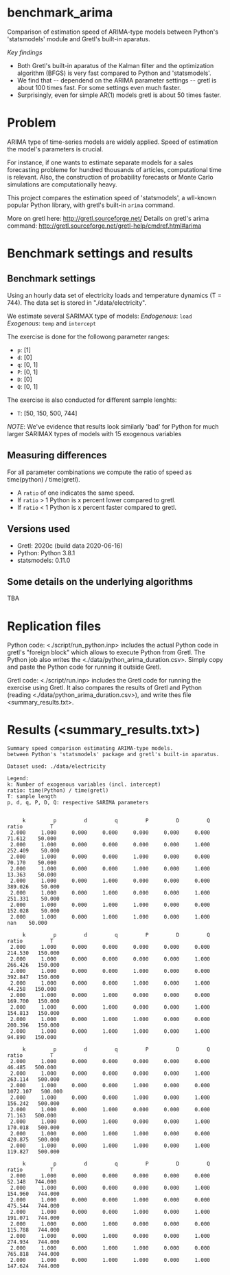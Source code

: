 # benchmark_arima
Comparison of estimation speed of ARIMA-type models between Python's 'statsmodels' module and Gretl's built-in aparatus.

*Key findings*
- Both Gretl's built-in aparatus of the Kalman filter and the optimization algorithm (BFGS) is very fast compared to Python and 'statsmodels'.
- We find that -- dependend on the ARIMA parameter settings -- gretl is about 100 times fast. For some settings even much faster.
- Surprisingly, even for simple AR(1) models gretl is about 50 times faster.

# Problem
ARIMA type of time-series models are widely applied. Speed of estimation the model's parameters is crucial.

For instance, if one wants to estimate separate models for a sales forecasting probleme for hundred thousands of articles, computational time is relevant. Also, the construction of probability forecasts or Monte Carlo simulations are computationally heavy.

This project compares the estimation speed of 'statsmodels', a wll-known popular Python library, with gretl's built-in ```arima``` command.

More on gretl here: http://gretl.sourceforge.net/
Details on gretl's arima command: http://gretl.sourceforge.net/gretl-help/cmdref.html#arima

# Benchmark settings and results
## Benchmark settings
Using an hourly data set of electricity loads and temperature dynamics (T = 744). The data set is stored in "./data/electricity".

We estimate several SARIMAX type of models:
*Endogenous*: ```load```
*Exogenous*: ```temp``` and ```intercept```

The exercise is done for the followong parameter ranges:

- ```p```: [1]
- ```d```: [0]
- ```q```: [0, 1]
- ```P```: [0, 1]
- ```D```: [0]
- ```Q```: [0, 1]

The exercise is also conducted for different sample lenghts:
- ```T```: [50, 150, 500, 744]


*NOTE*: We've evidence that results look similarly 'bad' for Python for much larger SARIMAX types of models with 15 exogenous variables

## Measuring differences
For all parameter combinations we compute the ratio of speed as time(python) / time(gretl).

- A ```ratio``` of one indicates the same speed.
- If ```ratio``` > 1 Python is x percent lower compared to gretl.
- If ```ratio``` < 1 Python is x percent faster compared to gretl.


## Versions used
- Gretl: 2020c (build data 2020-06-16)
- Python: Python 3.8.1
- statsmodels: 0.11.0


## Some details on the underlying algorithms
TBA


# Replication files
Python code: <./script/run_python.inp> includes the actual Python code in gretl's "foreign block" which allows to execute Python from Gretl. The Python job also writes the <./data/python_arima_duration.csv>.
Simply copy and paste the Python code for running it outside Gretl.

Gretl code: <./script/run.inp> includes the Gretl code for running the exercise using Gretl. It also compares the results of Gretl and Python (reading <./data/python_arima_duration.csv>), and write thes file <summary_results.txt>.


# Results (<summary_results.txt>)
	Summary speed comparison estimating ARIMA-type models.
	between Python's 'statsmodels' package and gretl's built-in aparatus.

	Dataset used: ./data/electricity

	Legend:
	k: Number of exogenous variables (incl. intercept)
	ratio: time(Python) / time(gretl)
	T: sample length
	p, d, q, P, D, Q: respective SARIMA parameters


         k         p         d         q         P         D         Q     ratio         T
     2.000     1.000     0.000     0.000     0.000     0.000     0.000    71.612    50.000
     2.000     1.000     0.000     0.000     0.000     0.000     1.000   252.409    50.000
     2.000     1.000     0.000     0.000     1.000     0.000     0.000    70.170    50.000
     2.000     1.000     0.000     0.000     1.000     0.000     1.000    13.363    50.000
     2.000     1.000     0.000     1.000     0.000     0.000     0.000   389.026    50.000
     2.000     1.000     0.000     1.000     0.000     0.000     1.000   251.331    50.000
     2.000     1.000     0.000     1.000     1.000     0.000     0.000   152.028    50.000
     2.000     1.000     0.000     1.000     1.000     0.000     1.000       nan    50.000

         k         p         d         q         P         D         Q     ratio         T
     2.000     1.000     0.000     0.000     0.000     0.000     0.000   214.530   150.000
     2.000     1.000     0.000     0.000     0.000     0.000     1.000   266.426   150.000
     2.000     1.000     0.000     0.000     1.000     0.000     0.000   392.847   150.000
     2.000     1.000     0.000     0.000     1.000     0.000     1.000    44.258   150.000
     2.000     1.000     0.000     1.000     0.000     0.000     0.000   169.700   150.000
     2.000     1.000     0.000     1.000     0.000     0.000     1.000   154.813   150.000
     2.000     1.000     0.000     1.000     1.000     0.000     0.000   200.396   150.000
     2.000     1.000     0.000     1.000     1.000     0.000     1.000    94.890   150.000

         k         p         d         q         P         D         Q     ratio         T
     2.000     1.000     0.000     0.000     0.000     0.000     0.000    46.485   500.000
     2.000     1.000     0.000     0.000     0.000     0.000     1.000   263.114   500.000
     2.000     1.000     0.000     0.000     1.000     0.000     0.000  1072.107   500.000
     2.000     1.000     0.000     0.000     1.000     0.000     1.000   156.242   500.000
     2.000     1.000     0.000     1.000     0.000     0.000     0.000    71.163   500.000
     2.000     1.000     0.000     1.000     0.000     0.000     1.000   170.018   500.000
     2.000     1.000     0.000     1.000     1.000     0.000     0.000   420.875   500.000
     2.000     1.000     0.000     1.000     1.000     0.000     1.000   119.827   500.000

         k         p         d         q         P         D         Q     ratio         T
     2.000     1.000     0.000     0.000     0.000     0.000     0.000    52.148   744.000
     2.000     1.000     0.000     0.000     0.000     0.000     1.000   154.960   744.000
     2.000     1.000     0.000     0.000     1.000     0.000     0.000   475.544   744.000
     2.000     1.000     0.000     0.000     1.000     0.000     1.000   191.071   744.000
     2.000     1.000     0.000     1.000     0.000     0.000     0.000   115.788   744.000
     2.000     1.000     0.000     1.000     0.000     0.000     1.000   274.934   744.000
     2.000     1.000     0.000     1.000     1.000     0.000     0.000   765.818   744.000
     2.000     1.000     0.000     1.000     1.000     0.000     1.000   147.624   744.000

